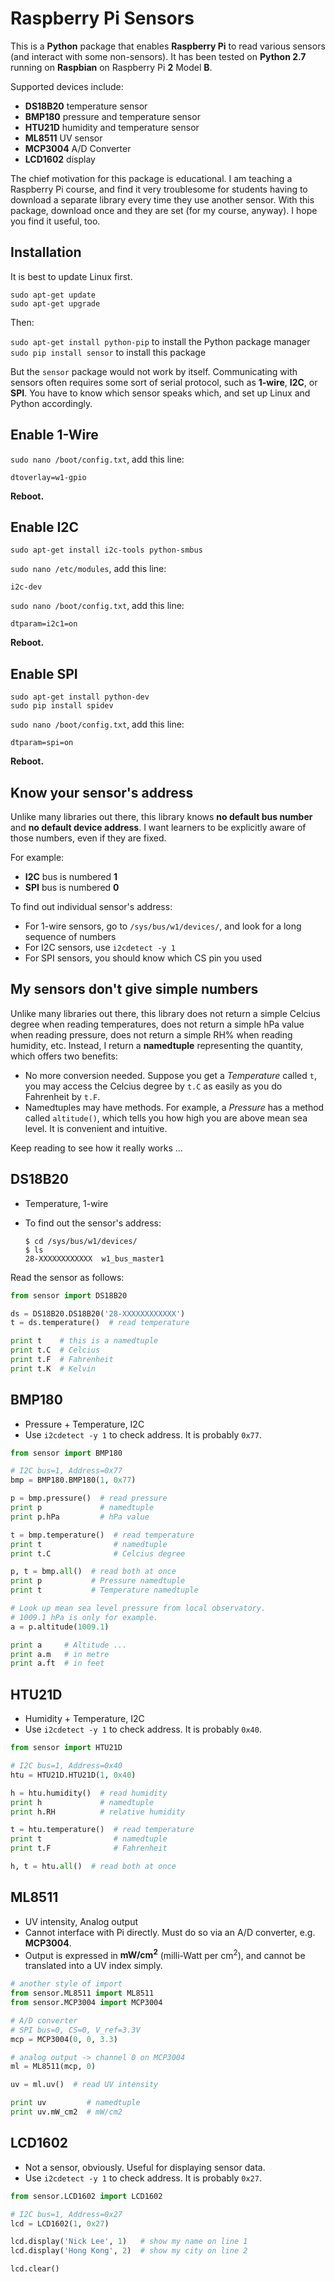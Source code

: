 # Raspberry Pi Sensors

This is a **Python** package that enables **Raspberry Pi** to read various sensors (and interact with some non-sensors). It has been tested on **Python 2.7** running on **Raspbian** on Raspberry Pi **2** Model **B**.

Supported devices include:
- **DS18B20** temperature sensor
- **BMP180** pressure and temperature sensor
- **HTU21D** humidity and temperature sensor
- **ML8511** UV sensor
- **MCP3004** A/D Converter
- **LCD1602** display

The chief motivation for this package is educational. I am teaching a Raspberry Pi course, and find it very troublesome for students having to download a separate library every time they use another sensor. With this package, download once and they are set (for my course, anyway). I hope you find it useful, too.

## Installation

It is best to update Linux first.

`sudo apt-get update`  
`sudo apt-get upgrade`

Then:

`sudo apt-get install python-pip` to install the Python package manager  
`sudo pip install sensor` to install this package

But the `sensor` package would not work by itself. Communicating with sensors often requires some sort of serial protocol, such as **1-wire**, **I2C**, or **SPI**. You have to know which sensor speaks which, and set up Linux and Python accordingly.

## Enable 1-Wire

`sudo nano /boot/config.txt`, add this line:
```
dtoverlay=w1-gpio
```
**Reboot.**

## Enable I2C

`sudo apt-get install i2c-tools python-smbus`

`sudo nano /etc/modules`, add this line:
```
i2c-dev
```

`sudo nano /boot/config.txt`, add this line:
```
dtparam=i2c1=on
```
**Reboot.**

## Enable SPI

`sudo apt-get install python-dev`  
`sudo pip install spidev`

`sudo nano /boot/config.txt`, add this line:
```
dtparam=spi=on
```
**Reboot.**

## Know your sensor's address

Unlike many libraries out there, this library knows **no default bus number** and **no default device address**. I want learners to be explicitly aware of those numbers, even if they are fixed.

For example:
- **I2C** bus is numbered **1**
- **SPI** bus is numbered **0**

To find out individual sensor's address:
- For 1-wire sensors, go to `/sys/bus/w1/devices/`, and look for a long sequence of numbers
- For I2C sensors, use `i2cdetect -y 1`
- For SPI sensors, you should know which CS pin you used

## My sensors don't give simple numbers

Unlike many libraries out there, this library does not return a simple Celcius degree when reading temperatures, does not return a simple hPa value when reading pressure, does not return a simple RH% when reading humidity, etc. Instead, I return a **namedtuple** representing the quantity, which offers two benefits:

- No more conversion needed. Suppose you get a *Temperature* called `t`, you may access the Celcius degree by `t.C` as easily as you do Fahrenheit by `t.F`.
- Namedtuples may have methods. For example, a *Pressure* has a method called `altitude()`, which tells you how high you are above mean sea level. It is convenient and intuitive.

Keep reading to see how it really works ...

## DS18B20

- Temperature, 1-wire
- To find out the sensor's address:

    ```
    $ cd /sys/bus/w1/devices/
    $ ls
    28-XXXXXXXXXXXX  w1_bus_master1
    ```

Read the sensor as follows:

```python
from sensor import DS18B20

ds = DS18B20.DS18B20('28-XXXXXXXXXXXX')
t = ds.temperature()  # read temperature

print t    # this is a namedtuple
print t.C  # Celcius
print t.F  # Fahrenheit
print t.K  # Kelvin
```

## BMP180

- Pressure + Temperature, I2C
- Use `i2cdetect -y 1` to check address. It is probably `0x77`.

```python
from sensor import BMP180

# I2C bus=1, Address=0x77
bmp = BMP180.BMP180(1, 0x77)

p = bmp.pressure()  # read pressure
print p             # namedtuple
print p.hPa         # hPa value

t = bmp.temperature()  # read temperature
print t                # namedtuple
print t.C              # Celcius degree

p, t = bmp.all()  # read both at once
print p           # Pressure namedtuple
print t           # Temperature namedtuple

# Look up mean sea level pressure from local observatory.
# 1009.1 hPa is only for example.
a = p.altitude(1009.1)

print a     # Altitude ...
print a.m   # in metre
print a.ft  # in feet
```

## HTU21D

- Humidity + Temperature, I2C
- Use `i2cdetect -y 1` to check address. It is probably `0x40`.

```python
from sensor import HTU21D

# I2C bus=1, Address=0x40
htu = HTU21D.HTU21D(1, 0x40)

h = htu.humidity()  # read humidity
print h             # namedtuple
print h.RH          # relative humidity

t = htu.temperature()  # read temperature
print t                # namedtuple
print t.F              # Fahrenheit

h, t = htu.all()  # read both at once
```

## ML8511

- UV intensity, Analog output
- Cannot interface with Pi directly. Must do so via an A/D converter, e.g. **MCP3004**.
- Output is expressed in **mW/cm<sup>2</sup>** (milli-Watt per cm<sup>2</sup>), and cannot be translated into a UV index simply.

```python
# another style of import
from sensor.ML8511 import ML8511
from sensor.MCP3004 import MCP3004

# A/D converter
# SPI bus=0, CS=0, V_ref=3.3V
mcp = MCP3004(0, 0, 3.3)

# analog output -> channel 0 on MCP3004
ml = ML8511(mcp, 0)

uv = ml.uv()  # read UV intensity

print uv         # namedtuple
print uv.mW_cm2  # mW/cm2
```

## LCD1602

- Not a sensor, obviously. Useful for displaying sensor data.
- Use `i2cdetect -y 1` to check address. It is probably `0x27`.

```python
from sensor.LCD1602 import LCD1602

# I2C bus=1, Address=0x27
lcd = LCD1602(1, 0x27)

lcd.display('Nick Lee', 1)   # show my name on line 1
lcd.display('Hong Kong', 2)  # show my city on line 2

lcd.clear()
```
